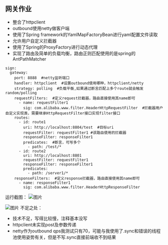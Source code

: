 ## 网关作业 ##
- 整合了httpclient
- outbound使用netty做客户端
- 使用了Spring framework的YamlMapFactoryBean进行yaml配置文件读取
- 允许用户自定义拦截器
- 使用了Spring的ProxyFactory进行动态代理
- 实现了路由及简单的负载均衡，路由正则匹配使用的是spring的AntPathMatcher

```
sign:
  gateway:
    port: 8888  #netty监听端口
    handler: httpclient  #设置outbound使用哪种，httpclient/netty
    strategy: polling  #负载平衡,如果通过断言匹配上多个route就会触发 random/polling
    requestFilters:  #定义request拦截器，路由直接使用其name即可
      - name: requestFilter1
        sig: com.alibaba.www.filter.HeaderHttpRequestFilter  #拦截器用户自定义实现类，需要继承HttpRequestFilter接口实现filter接口
    routes:
      - id: route1  
        uri: http://localhost:8804/test  #目标uri
        requestFilter: requestFilter1 #该路由使用的拦截器
        responseFilter: responseFilter1
        predicates:  #断言，可写多个
          - path: /test/*
      - id: route2
        uri: http://localhost:8801
        requestFilter: requestFilter1
        responseFilter: responseFilter1
        predicates:
          - path: /server1/*
    responseFilters:  #定义response拦截器，路由直接使用其name即可
      - name: responseFilter1
        sig: com.alibaba.www.filter.HeaderHttpResponseFilter
```

运行截图：
![图片](https://uploader.shimo.im/f/Q8NSdHqmwxVHv0gR.png!thumbnail?fileGuid=xWPjgHrGjYGTc9Cx)

![图片](https://uploader.shimo.im/f/F1Xu1Ubi2TDTJzhz.png!thumbnail?fileGuid=xWPjgHrGjYGTc9Cx)
不足之处：


- 技术不足，写得比较慢，注释基本没写
- httpclient未实现post及参数传递
- netty作为outbound qps我测试只有70，可能与我使用了.sync和错误的线程池使用姿势有关，但是不写.sync直接前端收不到结果
